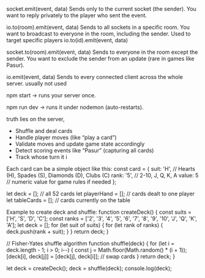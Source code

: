 
socket.emit(event, data) 
    Sends only to the current socket (the sender).
    You want to reply privately to the player who sent the event.

io.to(room).emit(event, data)
    Sends to all sockets in a specific room.
    You want to broadcast to everyone in the room, including the sender.
    Used to target specific players
        io.to(id).emit(event, data)

socket.to(room).emit(event, data)
    Sends to everyone in the room except the sender.
    You want to exclude the sender from an update (rare in games like Pasur).

io.emit(event, data)
    Sends to every connected client across the whole server.
    usually not used



npm start → runs your server once.

npm run dev → runs it under nodemon (auto-restarts).

truth lies on the server, 
  - Shuffle and deal cards
  - Handle player moves (like “play a card”)
  - Validate moves and update game state accordingly
  - Detect scoring events like “Pasur” (capturing all  cards)
  - Track whose turn it i


Each card can be a simple object like this:
const card = {
  suit: 'H',      // Hearts (H), Spades (S), Diamonds (D), Clubs (C)
  rank: '5',      // 2-10, J, Q, K, A
  value: 5        // numeric value for game rules if needed
};

let deck = [];       // all 52 cards
let playerHand = []; // cards dealt to one player
let tableCards = []; // cards currently on the table

Example to create deck and shuffle:
function createDeck() {
  const suits = ['H', 'S', 'D', 'C'];
  const ranks = ['2', '3', '4', '5', '6', '7', '8', '9', '10', 'J', 'Q', 'K', 'A'];
  let deck = [];
  for (let suit of suits) {
    for (let rank of ranks) {
      deck.push(rank + suit);
    }
  }
  return deck;
}

// Fisher-Yates shuffle algorithm
function shuffle(deck) {
  for (let i = deck.length - 1; i > 0; i--) {
    const j = Math.floor(Math.random() * (i + 1));
    [deck[i], deck[j]] = [deck[j], deck[i]]; // swap cards
  }
  return deck;
}

let deck = createDeck();
deck = shuffle(deck);
console.log(deck);











